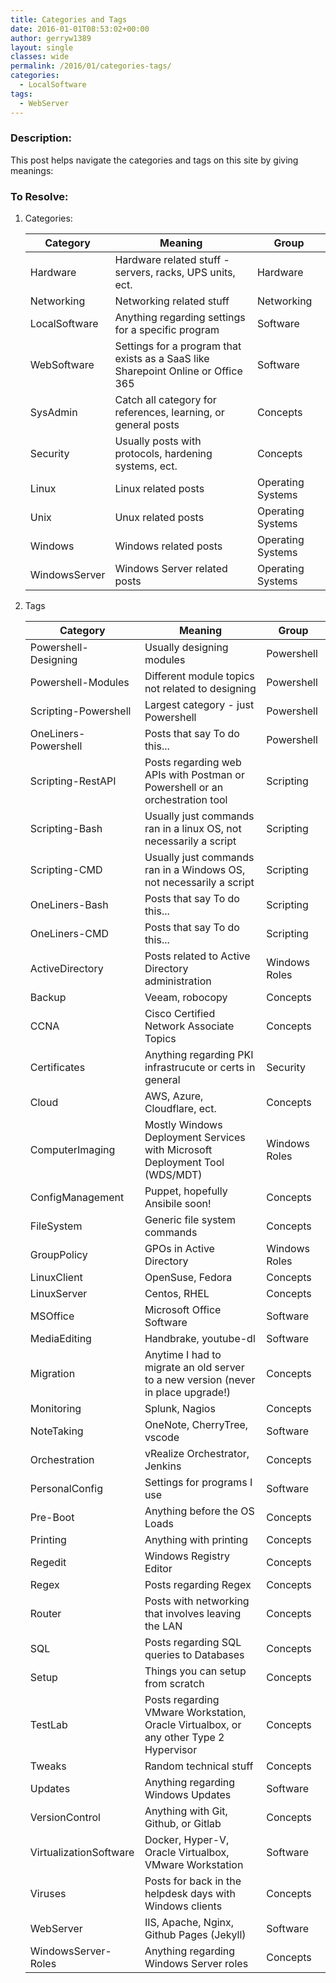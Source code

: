```yaml
---
title: Categories and Tags
date: 2016-01-01T08:53:02+00:00
author: gerryw1389
layout: single
classes: wide
permalink: /2016/01/categories-tags/
categories:
  - LocalSoftware
tags:
  - WebServer
---
```

<!--more-->

### Description:

This post helps navigate the categories and tags on this site by giving meanings:

### To Resolve:

1. Categories:


   |Category | Meaning | Group|
   |--- | --- |--- |
   |Hardware | Hardware related stuff - servers, racks, UPS units, ect.| Hardware|
   |Networking | Networking related stuff| Networking|
   |LocalSoftware | Anything regarding settings for a specific program|Software|
   |WebSoftware | Settings for a program that exists as a SaaS like Sharepoint Online or Office 365|Software|
   |SysAdmin | Catch all category for references, learning, or general posts|Concepts|
   |Security | Usually posts with protocols, hardening systems, ect.|Concepts|
   |Linux | Linux related posts|Operating Systems|
   |Unix | Unux related posts|Operating Systems|
   |Windows | Windows related posts|Operating Systems|
   |WindowsServer | Windows Server related posts|Operating Systems|

2. Tags

   |Category | Meaning | Group|
   |--- | --- |--- |
   |Powershell-Designing|Usually designing modules|Powershell|
   |Powershell-Modules|Different module topics not related to designing|Powershell|
   |Scripting-Powershell|Largest category - just Powershell|Powershell|
   |OneLiners-Powershell|Posts that say To do this...|Powershell|
   |Scripting-RestAPI|Posts regarding web APIs with Postman or Powershell or an orchestration tool|Scripting|
   |Scripting-Bash|Usually just commands ran in a linux OS, not necessarily a script|Scripting|
   |Scripting-CMD|Usually just commands ran in a Windows OS, not necessarily a script|Scripting|
   |OneLiners-Bash|Posts that say To do this...|Scripting|
   |OneLiners-CMD|Posts that say To do this...|Scripting|
   |ActiveDirectory| Posts related to Active Directory administration | Windows Roles|
   |Backup| Veeam, robocopy| Concepts|
   |CCNA| Cisco Certified Network Associate Topics| Concepts|
   |Certificates| Anything regarding PKI infrastrucute or certs in general| Security|
   |Cloud | AWS, Azure, Cloudflare, ect.| Concepts|
   |ComputerImaging | Mostly Windows Deployment Services with Microsoft Deployment Tool (WDS/MDT)| Windows Roles|
   |ConfigManagement | Puppet, hopefully Ansibile soon!| Concepts|
   |FileSystem| Generic file system commands | Concepts|
   |GroupPolicy| GPOs in Active Directory| Windows Roles|
   |LinuxClient | OpenSuse, Fedora | Concepts|
   |LinuxServer | Centos, RHEL| Concepts|
   |MSOffice| Microsoft Office Software | Software|
   |MediaEditing | Handbrake, youtube-dl | Software|
   |Migration| Anytime I had to migrate an old server to a new version (never in place upgrade!) | Concepts|
   |Monitoring | Splunk, Nagios | Concepts|
   |NoteTaking |  OneNote, CherryTree, vscode | Software|
   |Orchestration | vRealize Orchestrator, Jenkins |Concepts|
   |PersonalConfig | Settings for programs I use | Software|
   |Pre-Boot| Anything before the OS Loads |  Concepts|
   |Printing| Anything with printing |Concepts|
   |Regedit| Windows Registry Editor| Concepts|
   |Regex| Posts regarding Regex | Concepts|
   |Router| Posts with networking that involves leaving the LAN |Concepts|
   |SQL| Posts regarding SQL queries to Databases| Concepts|
   |Setup | Things you can setup from scratch| Concepts|
   |TestLab| Posts regarding VMware Workstation, Oracle Virtualbox, or any other Type 2 Hypervisor| Concepts|
   |Tweaks | Random technical stuff| Concepts|
   |Updates| Anything regarding Windows Updates| Software|
   |VersionControl | Anything with Git, Github, or Gitlab | Concepts|
   |VirtualizationSoftware | Docker, Hyper-V, Oracle Virtualbox, VMware Workstation| Software|
   |Viruses| Posts for back in the helpdesk days with Windows clients | Concepts|
   |WebServer | IIS, Apache, Nginx, Github Pages (Jekyll) | Software|
   |WindowsServer-Roles| Anything regarding Windows Server roles | Concepts|
